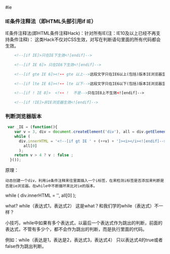#ie


### IE条件注释法（即HTML头部引用if IE）
IE条件注释法(即HTML条件注释Hack)：针对所有IE(注：IE10及以上已经不再支持条件注释)： 
这类Hack不仅对CSS生效，对写在判断语句里面的所有代码都会生效。

``` html
	<!--[if IE]>只在IE下生效<![endif]-->
	
	<!--[if IE 6]> 只在IE6下生效<![endif]-->
	
	<!--[if gte IE 6]><!-- gte 以上-->这段文字只在IE6以上(包括)版本IE浏览器显示<![endif]-->
	
	<!--[if lte IE 6]><!-- lte 以下-->这段文字只在IE6以下(包括)版本IE浏览器显示<![endif]-->
	
	<!--[if ! IE 8]>  <!-- !  不是-->只在IE8上不生效<![endif]-->
	
	<!--[if !IE]>非IE浏览器生效<![endif]-->
```
 
### 判断浏览器版本

```js
 var _IE = (function(){
    var v = 3, div = document.createElement('div'), all = div.getElementsByTagName('i');
    while (
      div.innerHTML = '<!--[if gt IE ' + (++v) + ']><i></i><![endif]-->',
        all[0]
      );
    return v > 4 ? v : false ;
  }());
```
原理：

    动态创建一个div，利用ie条件注释来往里面插入一个i标签，在来检测i标签是否添加来判断是否是ie浏览器。在while中不断循环来比对ie的版本。

while ( 
        div.innerHTML = '<!--[if gt IE ' + (++v) + ']><i></i><![endif]-->', 
        all[0] 
);


what? while（表达式1，表达式2） 这是what？和我们学的while（表达式）不一样？

小技巧，while中如果有多个表达式，以最后一个表达式作为跳出的判断，前面的表达式，不管有多少个，都不会作为跳出的判断，而是执行里面的代码。

例如：while（表达是1，表达是2，表达式3，表达式4） 只以表达式4的true或者false作为跳出判断。

